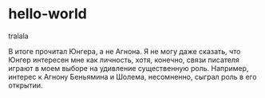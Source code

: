 # hello-world
tralala

В итоге прочитал Юнгера, а не Агнона. 
Я не могу даже сказать, что Юнгер интересен мне как личность, хотя, конечно, 
связи писателя играют в моем выборе на удивление существенную роль. Например, 
интерес к Агнону Беньямина и Шолема, несомненно, сыграл роль в его открытии.
